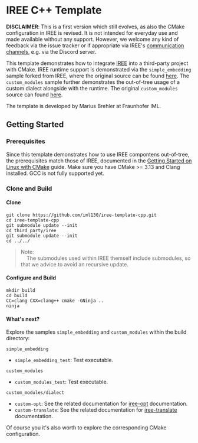 # IREE C++ Template

**DISCLAIMER**: This is a first version which still evolves, as also the CMake configuration in IREE is revised. It is not intended for everyday use and made available without any support.
However, we welcome any kind of feedback via the issue tracker or if appropriate via IREE's [communication channels](https://github.com/google/iree#communication-channels), e.g. via the Discord server.

This template demonstrates how to integrate [IREE](https://github.com/google/iree) into a third-party project with CMake.
IREE runtime support is demonstrated via the `simple_embedding` sample forked from IREE, where the original source can be found [here](https://github.com/google/iree/tree/master/iree/samples/simple_embedding).
The `custom_modules` sample further demonstrates the out-of-tree usage of a custom dialect alongside with the runtime. The original `custom_modules` source can found [here](https://github.com/google/iree/tree/master/iree/samples/custom_dialect).

The template is developed by Marius Brehler at Fraunhofer IML.

## Getting Started

### Prerequisites

Since this template demonstrates how to use IREE compontens out-of-tree, the prerequisites match those of IREE, documented in the [Getting Started on Linux with CMake](https://google.github.io/iree/GetStarted/LinuxCMake) guide.
Make sure you have CMake >= 3.13 and Clang installed. GCC is not fully supported yet.

### Clone and Build
#### Clone

```shell
git clone https://github.com/iml130/iree-template-cpp.git
cd iree-template-cpp
git submodule update --init
cd third_party/iree
git submodule update --init
cd ../../
```
> Note:<br>
> &nbsp;&nbsp;&nbsp;&nbsp;The submodules used within IREE themself include submodules, so that we advice to avoid an recursive update.


#### Configure and Build

```shell
mkdir build
cd build
CC=clang CXX=clang++ cmake -GNinja ..
ninja
```
#### What's next?

Explore the samples `simple_embedding` and `custom_modules` within the build directory:

`simple_embedding`
* `simple_embedding_test`: Test executable.

`custom_modules`
* `custom_modules_test`: Test executable.

`custom_modules/dialect`
* `custom-opt`: See the related documentation for [iree-opt](https://google.github.io/iree/DeveloperOverview#iree-opt) documentation.
* `custom-translate`: See the related documentation for [iree-translate](https://google.github.io/iree/DeveloperOverview#iree-translate) documentation.

Of course you it's also worth to explore the corresponding CMake configuration.
